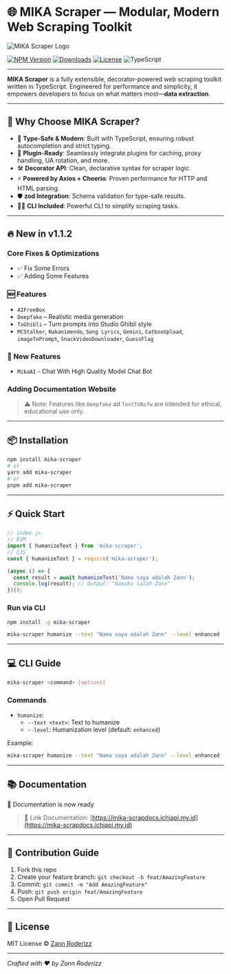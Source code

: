 # 🌐 MIKA Scraper — Modular, Modern Web Scraping Toolkit

![MIKA Scraper Logo](https://files.catbox.moe/mhd4vl.jpeg)

[![NPM Version](https://img.shields.io/npm/v/mika-scraper.svg?style=for-the-badge)](https://www.npmjs.com/package/mika-scraper)
[![Downloads](https://img.shields.io/npm/dt/mika-scraper.svg?style=for-the-badge)](https://www.npmjs.com/package/mika-scraper)
[![License](https://img.shields.io/npm/l/mika-scraper.svg?style=for-the-badge)](https://github.com/MikaYelovich/mika-scraper/blob/main/LICENSE)
![TypeScript](https://img.shields.io/badge/written%20in-TypeScript-blue.svg?style=for-the-badge)

---

**MIKA Scraper** is a fully extensible, decorator-powered web scraping toolkit written in TypeScript. Engineered for performance and simplicity, it empowers developers to focus on what matters most—**data extraction**.

---

## 🚀 Why Choose MIKA Scraper?

- 🧠 **Type-Safe & Modern**: Built with TypeScript, ensuring robust autocompletion and strict typing.
- 🧩 **Plugin-Ready**: Seamlessly integrate plugins for caching, proxy handling, UA rotation, and more.
- 🛠 **Decorator API**: Clean, declarative syntax for scraper logic.
- ⚡ **Powered by Axios + Cheerio**: Proven performance for HTTP and HTML parsing.
- 🛡️ **zod Integration**: Schema validation for type-safe results.
- 🧑‍💻 **CLI Included**: Powerful CLI to simplify scraping tasks.

---

## 🔥 New in v1.1.2

### Core Fixes & Optimizations

- ✅ Fix Some Errors
- ✅ Adding Some Features

### 🆕 Features

- `AIFreeBox`
- `Deepfake` – Realistic media generation
- `ToGhibli` – Turn prompts into Studio Ghibli style
- `MCStalker`, `Nakanimendo`, `Song Lyrics`, `Gemini`, `CatboxUpload`, `imageToPrompt`, `SnackVideoDownloader`, `GuessFlag`

### 🥞 New Features

- `MikaAI` - Chat With High Quality Model Chat Bot

### Adding Documentation Website

> ⚠️ Note: Features like `Deepfake` ad `TextToNsfw` are intended for ethical, educational use only.

---

## 📦 Installation

```bash
npm install mika-scraper
# or
yarn add mika-scraper
# or
pnpm add mika-scraper
```

---

## ⚡ Quick Start

```js
// index.js
// ESM
import { humanizeText } from 'mika-scraper';
// CJS
const { humanizeText } = require('mika-scraper');

(async () => {
  const result = await humanizeText('Nama saya adalah Zann');
  console.log(result); // Output: "Namaku ialah Zann"
})();
```

### Run via CLI

```bash
npm install -g mika-scraper

mika-scraper humanize --text "Nama saya adalah Zann" --level enhanced
```

---

## 💻 CLI Guide

```bash
mika-scraper <command> [options]
```

### Commands

- `humanize`:
  - `--text <text>`: Text to humanize
  - `--level`: Humanization level (default: `enhanced`)

Example:

```bash
mika-scraper humanize --text "Nama saya adalah Zann" --level enhanced
```

---

## 📚 Documentation

🌸 Documentation is now ready

> 🍃 Link Documentation: [https://mika-scrapdocs.ichiapi.my.id](https://mika-scrapdocs.ichiapi.my.id)

---

## 🤝 Contribution Guide

1. Fork this repo
2. Create your feature branch: `git checkout -b feat/AmazingFeature`
3. Commit: `git commit -m "Add AmazingFeature"`
4. Push: `git push origin feat/AmazingFeature`
5. Open Pull Request

---

## 📜 License

MIT License © [Zann Roderizz](https://github.com/MikaYelovich)

---

_Crafted with ❤️ by Zann Roderizz_
